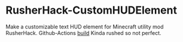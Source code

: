 # RusherHack-CustomHUDElement
Make a customizable text HUD element for Minecraft utility mod RusherHack.
Github-Actions [build](https://github.com/Aspect-404/RusherHack-CustomHUDElement/releases/download/Release/CustomHUDElement-1.0.jar)
Kinda rushed so not perfect.
